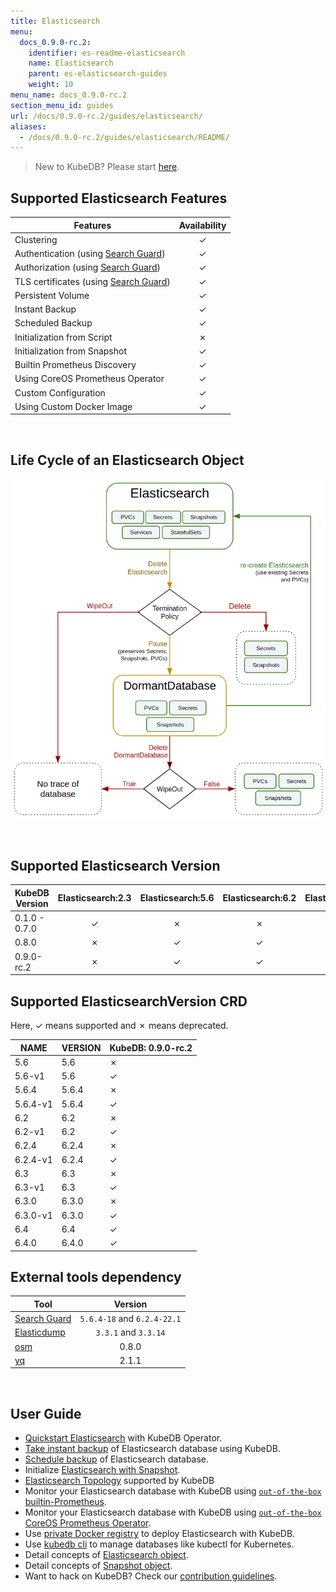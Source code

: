 ```yaml
---
title: Elasticsearch
menu:
  docs_0.9.0-rc.2:
    identifier: es-readme-elasticsearch
    name: Elasticsearch
    parent: es-elasticsearch-guides
    weight: 10
menu_name: docs_0.9.0-rc.2
section_menu_id: guides
url: /docs/0.9.0-rc.2/guides/elasticsearch/
aliases:
  - /docs/0.9.0-rc.2/guides/elasticsearch/README/
---
```


> New to KubeDB? Please start [here](/docs/concepts/README.md).

## Supported Elasticsearch Features

|                                       Features                                        | Availability |
| ------------------------------------------------------------------------------------- | :----------: |
| Clustering                                                                            |   &#10003;   |
| Authentication (using [Search Guard](https://github.com/floragunncom/search-guard))   |   &#10003;   |
| Authorization (using [Search Guard](https://github.com/floragunncom/search-guard))    |   &#10003;   |
| TLS certificates (using [Search Guard](https://github.com/floragunncom/search-guard)) |   &#10003;   |
| Persistent Volume                                                                     |   &#10003;   |
| Instant Backup                                                                        |   &#10003;   |
| Scheduled Backup                                                                      |   &#10003;   |
| Initialization from Script                                                            |   &#10007;   |
| Initialization from Snapshot                                                          |   &#10003;   |
| Builtin Prometheus Discovery                                                          |   &#10003;   |
| Using CoreOS Prometheus Operator                                                      |   &#10003;   |
| Custom Configuration                                                                  |   &#10003;   |
| Using Custom Docker Image                                                             |   &#10003;   |

<br/>

## Life Cycle of an Elasticsearch Object

<p align="center">
  <img alt="lifecycle"  src="/docs/images/elasticsearch/lifecycle.png">
</p>

<br/>

## Supported Elasticsearch Version

| KubeDB Version | Elasticsearch:2.3 | Elasticsearch:5.6 | Elasticsearch:6.2 | Elasticsearch:6.3 | Elasticsearch:6.4 |
| -------------- | :---------------: | :---------------: | :---------------: | :---------------: | :---------------: |
| 0.1.0 - 0.7.0  |     &#10003;      |     &#10007;      |     &#10007;      |     &#10007;      |     &#10007;      |
| 0.8.0          |     &#10007;      |     &#10003;      |     &#10003;      |     &#10007;      |     &#10007;      |
| 0.9.0-rc.2     |     &#10007;      |     &#10003;      |     &#10003;      |     &#10003;      |     &#10003;      |

## Supported ElasticsearchVersion CRD

Here, &#10003; means supported and &#10007; means deprecated.

| NAME     | VERSION | KubeDB: 0.9.0-rc.2 |
|----------|---------|--------------------|
| 5.6      | 5.6     | &#10007;           |
| 5.6-v1   | 5.6     | &#10003;           |
| 5.6.4    | 5.6.4   | &#10007;           |
| 5.6.4-v1 | 5.6.4   | &#10003;           |
| 6.2      | 6.2     | &#10007;           |
| 6.2-v1   | 6.2     | &#10003;           |
| 6.2.4    | 6.2.4   | &#10007;           |
| 6.2.4-v1 | 6.2.4   | &#10003;           |
| 6.3      | 6.3     | &#10007;           |
| 6.3-v1   | 6.3     | &#10003;           |
| 6.3.0    | 6.3.0   | &#10007;           |
| 6.3.0-v1 | 6.3.0   | &#10003;           |
| 6.4      | 6.4     | &#10003;           |
| 6.4.0    | 6.4.0   | &#10003;           |


## External tools dependency

|                               Tool                               |           Version           |
| ---------------------------------------------------------------- | :-------------------------: |
| [Search Guard](https://github.com/floragunncom/search-guard)     | `5.6.4-18` and `6.2.4-22.1` |
| [Elasticdump](https://github.com/taskrabbit/elasticsearch-dump/) |    `3.3.1` and `3.3.14`     |
| [osm](https://github.com/appscode/osm)                           |            0.8.0            |
| [yq](https://github.com/mikefarah/yq)                            |            2.1.1            |

<br/>

## User Guide

- [Quickstart Elasticsearch](/docs/guides/elasticsearch/quickstart/quickstart.md) with KubeDB Operator.
- [Take instant backup](/docs/guides/elasticsearch/snapshot/instant_backup.md) of Elasticsearch database using KubeDB.
- [Schedule backup](/docs/guides/elasticsearch/snapshot/scheduled_backup.md)  of Elasticsearch database.
- Initialize [Elasticsearch with Snapshot](/docs/guides/elasticsearch/initialization/snapshot_source.md).
- [Elasticsearch Topology](/docs/guides/elasticsearch/clustering/topology.md) supported by KubeDB
- Monitor your Elasticsearch database with KubeDB using [`out-of-the-box` builtin-Prometheus](/docs/guides/elasticsearch/monitoring/using-builtin-prometheus.md).
- Monitor your Elasticsearch database with KubeDB using [`out-of-the-box` CoreOS Prometheus Operator](/docs/guides/elasticsearch/monitoring/using-coreos-prometheus-operator.md).
- Use [private Docker registry](/docs/guides/elasticsearch/private-registry/using-private-registry.md) to deploy Elasticsearch with KubeDB.
- Use [kubedb cli](/docs/guides/elasticsearch/cli/cli.md) to manage databases like kubectl for Kubernetes.
- Detail concepts of [Elasticsearch object](/docs/concepts/databases/elasticsearch.md).
- Detail concepts of [Snapshot object](/docs/concepts/snapshot.md).
- Want to hack on KubeDB? Check our [contribution guidelines](/docs/CONTRIBUTING.md).

